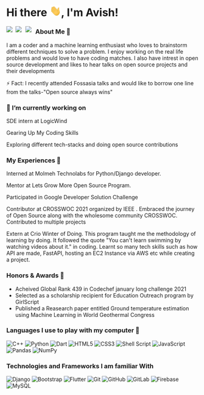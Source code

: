 <h1> Hi there <img src="https://raw.githubusercontent.com/ABSphreak/ABSphreak/master/gifs/Hi.gif" width="30px">, I'm Avish! </h1>

<a href="https://www.linkedin.com/in/avishmehta/" target="_blank">
  <img align="left" width="24px" src="https://cdn.jsdelivr.net/npm/simple-icons@v3/icons/linkedin.svg"  />
</a>
<a href="mailto:avishmehta68710@gmail.com">
  <img align="left" width="26px" src="https://cdn.jsdelivr.net/npm/simple-icons@v3/icons/gmail.svg" />
</a>
<a href="https://www.codechef.com/users/avishmehta" target="_blank">
  <img align="left" width="26px" src="https://i.pinimg.com/originals/c5/d9/fc/c5d9fc1e18bcf039f464c2ab6cfb3eb6.jpg" />
</a>

### About Me 🚀

I am a coder and a machine learning enthusiast who loves to brainstorm different techniques to solve a problem. I enjoy working on the real life problems and would love to have coding matches. I also have intrest in open source development and likes to hear talks on open source projects and their developments

⚡ Fact: I recently attended Fossasia talks and would like to borrow one line from the talks-"Open source always wins" 

### 🔭 I’m currently working on

SDE intern at LogicWind

Gearing Up My Coding Skills 

Exploring different tech-stacks and doing open source contributions

### My Experiences 🙌

Interned at Molmeh Technolabs for Python/Django developer. 

Mentor at Lets Grow More Open Source Program.

Participated in Google Developer Solution Challenge

Contributor at CROSSWOC 2021 organized by IEEE . Embraced the journey of Open Source along with the wholesome community CROSSWOC. Contributed to multiple projects

Extern at Crio Winter of Doing. This program taught me the methodology of learning by doing. It followed the quote "You can't learn swimming by watching videos about it." in coding. Learnt so many tech skills such as how API are made, FastAPI, hosting an EC2 Instance via AWS etc while creating a project.

### Honors & Awards 🏅

- Acheived Global Rank 439 in Codechef january long challenge 2021
- Selected as a scholarship recipient for Education Outreach program by GirlScript
- Published a Reasearch paper entitled  Ground temperature estimation using Machine Learning in World Geothermal Congress

### Languages I use to play with my computer 🤔

<img alt="C++" src="https://img.shields.io/badge/c++%20-%2300599C.svg?&style=for-the-badge&logo=c%2B%2B&ogoColor=white"/> <img alt="Python" src="https://img.shields.io/badge/python%20-%2314354C.svg?&style=for-the-badge&logo=python&logoColor=white"/> <img alt="Dart" src="https://img.shields.io/badge/dart-%230175C2.svg?&style=for-the-badge&logo=dart&logoColor=white"/> <img alt="HTML5" src="https://img.shields.io/badge/html5%20-%23E34F26.svg?&style=for-the-badge&logo=html5&logoColor=white"/> <img alt="CSS3" src="https://img.shields.io/badge/css3%20-%231572B6.svg?&style=for-the-badge&logo=css3&logoColor=white"/> <img alt="Shell Script" src="https://img.shields.io/badge/shell_script%20-%23121011.svg?&style=for-the-badge&logo=gnu-bash&logoColor=white"/> <img alt="JavaScript" src="https://img.shields.io/badge/javascript%20-%23323330.svg?&style=for-the-badge&logo=javascript&logoColor=%23F7DF1E"/> <img alt="Pandas" src="https://img.shields.io/badge/pandas%20-%23150458.svg?&style=for-the-badge&logo=pandas&logoColor=white" /> <img alt="NumPy" src="https://img.shields.io/badge/numpy%20-%23013243.svg?&style=for-the-badge&logo=numpy&logoColor=white" />

### Technologies and Frameworks I am familiar With

<img alt="Django" src="https://img.shields.io/badge/django%20-%23092E20.svg?&style=for-the-badge&logo=django&logoColor=white"/> <img alt="Bootstrap" src="https://img.shields.io/badge/bootstrap%20-%23563D7C.svg?&style=for-the-badge&logo=bootstrap&logoColor=white"/> <img alt="Flutter" src="https://img.shields.io/badge/Flutter%20-%2302569B.svg?&style=for-the-badge&logo=Flutter&logoColor=white" /> <img alt="Git" src="https://img.shields.io/badge/git%20-%23F05033.svg?&style=for-the-badge&logo=git&logoColor=white"/> <img alt="GitHub" src="https://img.shields.io/badge/github%20-%23121011.svg?&style=for-the-badge&logo=github&logoColor=white"/> <img alt="GitLab" src="https://img.shields.io/badge/gitlab%20-%23181717.svg?&style=for-the-badge&logo=gitlab&logoColor=white"/> <img alt="Firebase" src="https://img.shields.io/badge/firebase%20-%23039BE5.svg?&style=for-the-badge&logo=firebase"/> <img alt="MySQL" src="https://img.shields.io/badge/mysql-%2300f.svg?&style=for-the-badge&logo=mysql&logoColor=white"/> 



